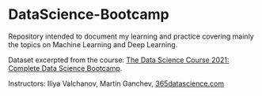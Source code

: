 # DataScience-Bootcamp
 Repository intended to document my learning and practice covering mainly the topics on Machine Learning and Deep Learning. 
 
 Dataset excerpted from the course: [The Data Science Course 2021: Complete Data Science Bootcamp](https://www.udemy.com/course/the-data-science-course-complete-data-science-bootcamp).

Instructors: Iliya Valchanov, Martin Ganchev, [365datascience.com](https://365datascience.com/) 
